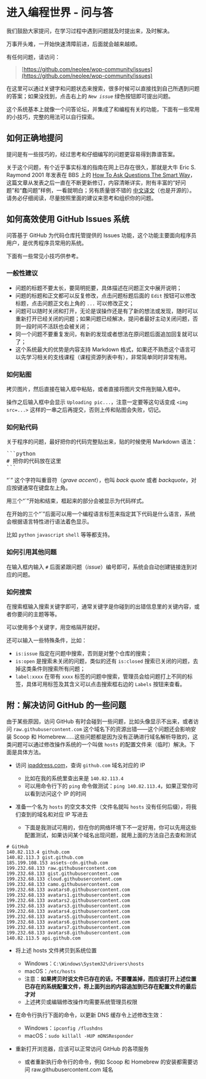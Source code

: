 # 进入编程世界 - 问与答

我们鼓励大家提问，在学习过程中遇到问题就及时提出来，及时解决。

万事开头难，一开始快速清障前进，后面就会越来越顺。

有任何问题，请访问：

> [https://github.com/neolee/wop-community/issues](https://github.com/neolee/wop-community/issues)

在这里可以通过关键字和问题状态来搜索，很多时候可以直接找到自己所遇到问题的答案；如果没找到，点击右上的 *`New issue`* 绿色按钮即可提出问题。

这个系统基本上就像一个问答论坛，并集成了和编程有关的功能，下面有一些常用的小技巧，完整的用法可以自行探索。

## 如何正确地提问

提问是有一些技巧的，经过思考和仔细编写的问题更容易得到靠谱答案。

关于这个问题，有个近乎事实标准的指南在网上已存在很久，那就是大牛 Eric S. Raymond 2001 年发表在 BBS 上的 [How To Ask Questions The Smart Way](http://www.catb.org/~esr/faqs/smart-questions.html)，这篇文章从发表之后一直在不断更新修订，内容清晰详实，附有丰富的“好问题”和“蠢问题”样例，一看就明白；另有质量很不错的 [中文译文](https://github.com/ryanhanwu/How-To-Ask-Questions-The-Smart-Way/blob/master/README-zh_CN.md)（也是开源的）。请务必仔细阅读，尽量按照里面的建议来思考和组织你的问题。

## 如何高效使用 GitHub Issues 系统

问答基于 GitHub 为代码仓库托管提供的 Issues 功能，这个功能主要面向程序员用户，是优秀程序员常用的系统。

下面有一些常见小技巧供参考。

### 一般性建议

* 问题的标题不要太长，要简明扼要，具体描述在问题正文中展开说明；
* 问题的标题和正文都可以反复修改，点击问题标题后面的 `Edit` 按钮可以修改标题，点击问题正文右上角的 `...` 可以修改正文；
* 问题可以随时关闭和打开，无论是误操作还是有了新的想法或发现，随时可以重新打开已经关闭的问题；如果问题已经解决，提问者最好主动关闭问题，否则一段时间不活跃也会被关闭；
* 同一个问题不要重复发问，有新的发现或者想法在原问题后面追加回复就可以了；
* 这个系统最大的优势是内容支持 Markdown 格式，如果还不熟悉这个语言可以先学习相关的支线课程（课程资源列表中有），非常简单同时非常有用。

### 如何贴图

拷贝图片，然后直接在输入框中粘贴，或者直接将图片文件拖到输入框中。

操作之后输入框中会显示 `Uploading pic...`，注意一定要等这句话变成 `<img src=...>` 这样的一串之后再提交，否则上传和贴图会失败，切记。

### 如何贴代码

关于程序的问题，最好把你的代码完整贴出来，贴的时候使用 Markdown 语法：

<pre>
```python
# 把你的代码放在这里
```
</pre>

“\`” 这个字符叫重音符（*grave accent*），也叫 *back quote* 或者 *backquote*，对应按键通常在键盘左上角。

用三个“\`”开始和结束，框起来的部分会被显示为代码样式。

在开始的三个“\`”后面可以用一个编程语言标签来指定其下代码是什么语言，系统会根据语言特性进行语法着色显示。

比如 `python` `javascript` `shell` 等等都支持。

### 如何引用其他问题

在输入框内输入 `#` 后面紧跟问题（*issue*）编号即可，系统会自动创建链接连到对应的问题。

### 如何搜索

在搜索框输入搜索关键字即可，通常关键字是你碰到的出错信息里的关键内容，或者你要问的主题等等。

可以使用多个关键字，用空格隔开就好。

还可以输入一些特殊条件，比如：
* `is:issue` 指定在问题中搜索，否则是对整个仓库的搜索；
* `is:open` 是搜索未关闭的问题，类似的还有 `is:closed` 搜索已关闭的问题，去掉这类条件则搜索所有问题；
* `label:xxxx` 在带有 `xxxx` 标签的问题中搜索，管理员会给问题打上不同的标签，具体可用标签及其含义可以点击搜索框右边的 `Labels` 按钮来查看。

## 附：解决访问 GitHub 的一些问题

由于某些原因，访问 GitHub 有时会碰到一些问题，比如头像显示不出来，或者访问 `raw.githubusercontent.com` 这个域名下的资源出错——这个问题还会影响安装 Scoop 和 Homebrew……这些问题都是因为没有正确进行域名解析导致的，这类问题可以通过修改操作系统的一个叫做 `hosts` 的配置文件来（临时）解决。下面是具体方法。

* 访问 [ipaddress.com](https://www.ipaddress.com/)，查询 `github.com` 域名对应的 IP
    * 比如在我的系统里查出来是 `140.82.113.4`
	* 可以用命令行下的 `ping` 命令做测试：`ping 140.82.113.4`，如果正常你可以看到访问这个 IP 的时间

* 准备一个名为 `hosts` 的空文本文件（文件名就叫 `hosts` 没有任何后缀），将我们查到的域名和对应 IP 写进去
    * 下面是我测试可用的，但在你的网络环境下不一定好用，你可以先用这些配置测试，如果访问某个域名出现问题，就用上面的方法自己去查和测试
```
# GitHub
140.82.113.4 github.com
140.82.113.3 gist.github.com
185.199.108.153 assets-cdn.github.com
199.232.68.133 raw.githubusercontent.com
199.232.68.133 gist.githubusercontent.com
199.232.68.133 cloud.githubusercontent.com
199.232.68.133 camo.githubusercontent.com
199.232.68.133 avatars0.githubusercontent.com
199.232.68.133 avatars1.githubusercontent.com
199.232.68.133 avatars2.githubusercontent.com
199.232.68.133 avatars3.githubusercontent.com
199.232.68.133 avatars4.githubusercontent.com
199.232.68.133 avatars5.githubusercontent.com
199.232.68.133 avatars6.githubusercontent.com
199.232.68.133 avatars7.githubusercontent.com
199.232.68.133 avatars8.githubusercontent.com
140.82.113.5 api.github.com
```

* 将上述 hosts 文件拷贝到系统位置
	* Windows：`C:\Windows\System32\drivers\hosts`
	* macOS：`/etc/hosts`
	* 注意：**如果拷贝时说文件已存在的话，不要覆盖掉，而应该打开上述位置已存在的系统配置文件，将上面列出的内容追加到已存在配置文件的最后才对**
	* 上述拷贝或编辑修改操作均需要系统管理员权限

* 在命令行执行下面的命令，以更新 DNS 缓存令上述修改生效：
	* Windows：`ipconfig /flushdns`
	* macOS：`sudo killall -HUP mDNSResponder`

* 重新打开浏览器，应该可以正常访问 GitHub 的各项服务
	* 或者重新执行命令行的命令，例如 Scoop 和 Homebrew 的安装都需要访问 raw.githubusercontent.com 域名